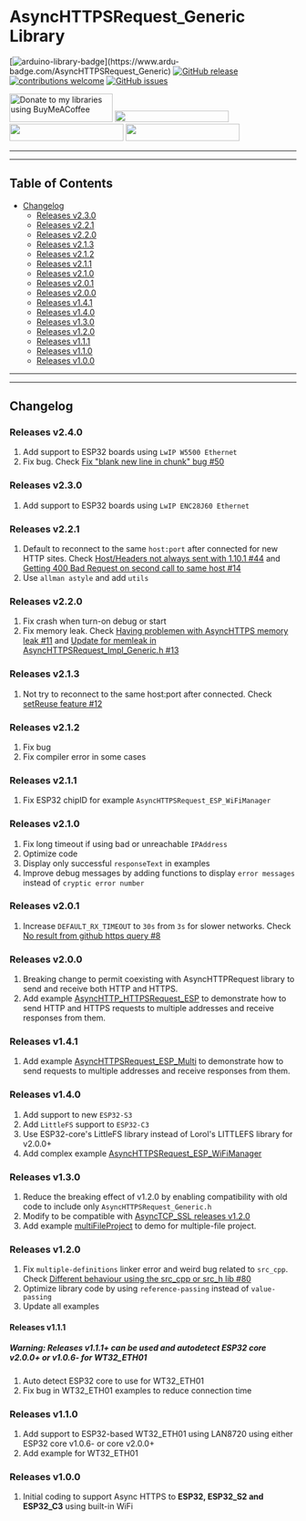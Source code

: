 # AsyncHTTPSRequest_Generic Library

[![arduino-library-badge](https://www.ardu-badge.com/badge/AsyncHTTPSRequest_Generic.svg?)](https://www.ardu-badge.com/AsyncHTTPSRequest_Generic)
[![GitHub release](https://img.shields.io/github/release/khoih-prog/AsyncHTTPSRequest_Generic.svg)](https://github.com/khoih-prog/AsyncHTTPSRequest_Generic/releases)
[![contributions welcome](https://img.shields.io/badge/contributions-welcome-brightgreen.svg?style=flat)](#Contributing)
[![GitHub issues](https://img.shields.io/github/issues/khoih-prog/AsyncHTTPSRequest_Generic.svg)](http://github.com/khoih-prog/AsyncHTTPSRequest_Generic/issues)


<a href="https://www.buymeacoffee.com/khoihprog6" title="Donate to my libraries using BuyMeACoffee"><img src="https://cdn.buymeacoffee.com/buttons/v2/default-yellow.png" alt="Donate to my libraries using BuyMeACoffee" style="height: 50px !important;width: 181px !important;" ></a>
<a href="https://www.buymeacoffee.com/khoihprog6" title="Donate to my libraries using BuyMeACoffee"><img src="https://img.shields.io/badge/buy%20me%20a%20coffee-donate-orange.svg?logo=buy-me-a-coffee&logoColor=FFDD00" style="height: 20px !important;width: 200px !important;" ></a>
<a href="https://profile-counter.glitch.me/khoih-prog/count.svg" title="Total khoih-prog Visitor count"><img src="https://profile-counter.glitch.me/khoih-prog/count.svg" style="height: 30px;width: 200px;"></a>
<a href="https://profile-counter.glitch.me/khoih-prog-AsyncHTTPSRequest_Generic/count.svg" title="AsyncHTTPSRequest_Generic Visitor count"><img src="https://profile-counter.glitch.me/khoih-prog-AsyncHTTPSRequest_Generic/count.svg" style="height: 30px;width: 200px;"></a>

---
---

## Table of Contents

* [Changelog](#changelog)
  * [Releases v2.3.0](#releases-v230)
  * [Releases v2.2.1](#releases-v221)
  * [Releases v2.2.0](#releases-v220)
  * [Releases v2.1.3](#releases-v213)
  * [Releases v2.1.2](#releases-v212)
  * [Releases v2.1.1](#releases-v211)
  * [Releases v2.1.0](#releases-v210)
  * [Releases v2.0.1](#releases-v201)
  * [Releases v2.0.0](#releases-v200)
  * [Releases v1.4.1](#releases-v141)
  * [Releases v1.4.0](#releases-v140)
  * [Releases v1.3.0](#releases-v130)
  * [Releases v1.2.0](#releases-v120)
  * [Releases v1.1.1](#releases-v111)
  * [Releases v1.1.0](#releases-v110)
  * [Releases v1.0.0](#releases-v100)

---
---


## Changelog

### Releases v2.4.0

1. Add support to ESP32 boards using `LwIP W5500 Ethernet`
2. Fix bug. Check [Fix "blank new line in chunk" bug #50](https://github.com/khoih-prog/AsyncHTTPRequest_Generic/pull/50)

### Releases v2.3.0

1. Add support to ESP32 boards using `LwIP ENC28J60 Ethernet`

### Releases v2.2.1

1. Default to reconnect to the same `host:port` after connected for new HTTP sites. Check [Host/Headers not always sent with 1.10.1 #44](https://github.com/khoih-prog/AsyncHTTPRequest_Generic/issues/44) and [Getting 400 Bad Request on second call to same host #14](https://github.com/khoih-prog/AsyncHTTPSRequest_Generic/issues/14)
2. Use `allman astyle` and add `utils`

### Releases v2.2.0

1. Fix crash when turn-on debug or start
2. Fix memory leak. Check [Having problemen with AsyncHTTPS memory leak #11](https://github.com/khoih-prog/AsyncHTTPSRequest_Generic/issues/11) and [Update for memleak in AsyncHTTPSRequest_Impl_Generic.h #13](https://github.com/khoih-prog/AsyncHTTPSRequest_Generic/pull/13)

### Releases v2.1.3

1. Not try to reconnect to the same host:port after connected. Check [setReuse feature #12](https://github.com/khoih-prog/AsyncHTTPSRequest_Generic/issues/12)

### Releases v2.1.2

1. Fix bug
2. Fix compiler error in some cases

### Releases v2.1.1

1. Fix ESP32 chipID for example `AsyncHTTPSRequest_ESP_WiFiManager`

### Releases v2.1.0

1. Fix long timeout if using bad or unreachable `IPAddress`
2. Optimize code
3. Display only successful `responseText` in examples
4. Improve debug messages by adding functions to display `error messages` instead of `cryptic error number`

### Releases v2.0.1

1. Increase `DEFAULT_RX_TIMEOUT` to `30s` from `3s` for slower networks. Check [No result from github https query #8](https://github.com/khoih-prog/AsyncHTTPSRequest_Generic/issues/8)


### Releases v2.0.0

1. Breaking change to permit coexisting with AsyncHTTPRequest library to send and receive both HTTP and HTTPS.
2. Add example [AsyncHTTP_HTTPSRequest_ESP](https://github.com/khoih-prog/AsyncHTTPSRequest_Generic/tree/main/examples/AsyncHTTP_HTTPSRequest_ESP) to demonstrate how to send HTTP and HTTPS requests to multiple addresses and receive responses from them.

### Releases v1.4.1

1. Add example [AsyncHTTPSRequest_ESP_Multi](https://github.com/khoih-prog/AsyncHTTPSRequest_Generic/tree/main/examples/AsyncHTTPSRequest_ESP_Multi) to demonstrate how to send requests to multiple addresses and receive responses from them.


### Releases v1.4.0

1. Add support to new `ESP32-S3` 
2. Add `LittleFS` support to `ESP32-C3`
3. Use ESP32-core's LittleFS library instead of Lorol's LITTLEFS library for v2.0.0+
4. Add complex example [AsyncHTTPSRequest_ESP_WiFiManager](examples/AsyncHTTPSRequest_ESP_WiFiManager)

### Releases v1.3.0

1. Reduce the breaking effect of v1.2.0 by enabling compatibility with old code to include only `AsyncHTTPSRequest_Generic.h`
2. Modify to be compatible with [AsyncTCP_SSL releases v1.2.0](https://github.com/khoih-prog/AsyncTCP_SSL/releases/tag/v1.2.0)
3. Add example [multiFileProject](examples/multiFileProject) to demo for multiple-file project.

### Releases v1.2.0

1. Fix `multiple-definitions` linker error and weird bug related to `src_cpp`. Check [Different behaviour using the src_cpp or src_h lib #80](https://github.com/khoih-prog/ESPAsync_WiFiManager/discussions/80)
2. Optimize library code by using `reference-passing` instead of `value-passing`
3. Update all examples

#### Releases v1.1.1

##### Warning: Releases v1.1.1+ can be used and autodetect ESP32 core v2.0.0+ or v1.0.6- for WT32_ETH01

1. Auto detect ESP32 core to use for WT32_ETH01
2. Fix bug in WT32_ETH01 examples to reduce connection time

### Releases v1.1.0

1. Add support to ESP32-based WT32_ETH01 using LAN8720 using either ESP32 core v1.0.6- or core v2.0.0+
2. Add example for WT32_ETH01

### Releases v1.0.0

1. Initial coding to support Async HTTPS to **ESP32, ESP32_S2 and ESP32_C3** using built-in WiFi


